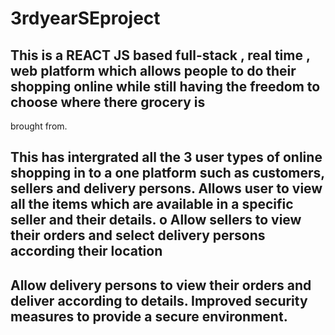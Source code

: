 # 3rdyearSEproject
## This is a REACT JS based full-stack , real time , web platform which allows people to do their shopping online while still having the freedom to choose where there grocery is
brought from. 
## This has intergrated all the 3 user types of online shopping in to a one platform such as customers, sellers and delivery persons. Allows user to view all the items which are available in a specific seller and their details. o Allow sellers to view their orders and select delivery persons according their location
## Allow delivery persons to view their orders and deliver according to details. Improved security measures to provide a secure environment.
